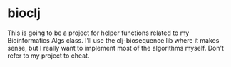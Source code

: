 # bioclj

This is going to be a project for helper functions related to my Bioinformatics Algs class.  I'll use the
clj-biosequence lib where it makes sense, but I really want to implement most of the algorithms myself.  Don't
refer to my project to cheat.
